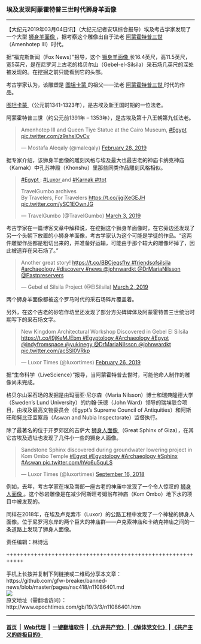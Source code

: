 ### 埃及发现阿蒙霍特普三世时代狮身羊面像
------------------------

<p>
 【大纪元2019年03月04日讯】（大纪元记者安琪综合报导）埃及考古学家发现了一个大型
 <a href="http://www.epochtimes.com/gb/tag/%E7%8B%AE%E8%BA%AB%E7%BE%8A%E9%9D%A2%E5%83%8F.html">
  狮身羊面像
 </a>
 ，据考察这个雕像出自于法老
 <a href="http://www.epochtimes.com/gb/tag/%E9%98%BF%E8%92%99%E9%9C%8D%E7%89%B9%E6%99%AE%E4%B8%89%E4%B8%96.html">
  阿蒙霍特普三世
 </a>
 （Amenhotep III）时代。
</p>
<p>
 据“福克斯新闻（Fox News）”报导，这个
 <a href="http://www.epochtimes.com/gb/tag/%E7%8B%AE%E8%BA%AB%E7%BE%8A%E9%9D%A2%E5%83%8F.html">
  狮身羊面像
 </a>
 长16.4英尺，高11.5英尺，宽5英尺，是在尼罗河上古老的格贝尔山（Gebel-el-Silsila）采石场几英尺的深处被发现的。在挖掘之前只能看到它的头部。
</p>
<p>
 考古学家认为，该雕塑是
 <a href="http://www.epochtimes.com/gb/tag/%E5%9B%BE%E5%9D%A6%E5%8D%A1%E8%92%99.html">
  图坦卡蒙
 </a>
 的祖父——法老
 <a href="http://www.epochtimes.com/gb/tag/%E9%98%BF%E8%92%99%E9%9C%8D%E7%89%B9%E6%99%AE%E4%B8%89%E4%B8%96.html">
  阿蒙霍特普三世
 </a>
 时代的作品。
</p>
<p>
 <a href="http://www.epochtimes.com/gb/tag/%E5%9B%BE%E5%9D%A6%E5%8D%A1%E8%92%99.html">
  图坦卡蒙
 </a>
 （公元前1341-1323年），是古埃及新王国时期的一位法老。
</p>
<p>
 阿蒙霍特普三世（约公元前1391年 – 1353年），是古埃及第十八王朝第九任法老。
</p>
<p>
</p>
<blockquote class="twitter-tweet" data-lang="en">
 <p dir="ltr" lang="en">
  Amenhotep III and Queen Tiye Statue at the Cairo Museum,
  <a href="https://twitter.com/hashtag/Egypt?src=hash&amp;ref_src=twsrc%5Etfw">
   #Egypt
  </a>
  <a href="https://t.co/z9shsIOvCv">
   pic.twitter.com/z9shsIOvCv
  </a>
 </p>
 <p>
  — Mostafa Aleqaly (@maleqaly)
  <a href="https://twitter.com/maleqaly/status/1101257029140840448?ref_src=twsrc%5Etfw">
   February 28, 2019
  </a>
 </p>
</blockquote>
<p>
 <p>
  据专家介绍，该狮身羊面像的雕刻风格与埃及最大也最古老的神庙卡纳克神庙（Karnak）中孔苏神殿（Khonshu）里那些同类作品雕刻风格相似。
 </p>
</p>
<p>
</p>
<blockquote class="twitter-tweet" data-lang="en">
 <p dir="ltr" lang="en">
  <a href="https://twitter.com/hashtag/Egypt?src=hash&amp;ref_src=twsrc%5Etfw">
   #Egypt
  </a>
  :
  <a href="https://twitter.com/hashtag/Luxor?src=hash&amp;ref_src=twsrc%5Etfw">
   #Luxor
  </a>
  and
  <a href="https://twitter.com/hashtag/Karnak?src=hash&amp;ref_src=twsrc%5Etfw">
   #Karnak
  </a>
  <a href="https://twitter.com/hashtag/ttot?src=hash&amp;ref_src=twsrc%5Etfw">
   #ttot
  </a>
 </p>
 <p>
  TravelGumbo archives
  <br/>
  By Travelers, For Travelers
  <a href="https://t.co/ijgiXeGEJH">
   https://t.co/ijgiXeGEJH
  </a>
  <a href="https://t.co/ySC1EOwnJG">
   pic.twitter.com/ySC1EOwnJG
  </a>
 </p>
 <p>
  — TravelGumbo (@TravelGumbo)
  <a href="https://twitter.com/TravelGumbo/status/1102314956324630528?ref_src=twsrc%5Etfw">
   March 3, 2019
  </a>
 </p>
</blockquote>
<p>
 <p>
  考古学家在一篇博客文章中解释说，在挖掘这个狮身羊面像时，在它旁边还发现了另一个头朝下放置的小狮身羊面像，考古学家认为这个可能是学徒的作品。“这两件雕塑作品都是粗切出来的，并准备好运输，可能由于那个较大的雕像坏掉了，因此被遗弃在采石场了。”
 </p>
</p>
<p>
</p>
<blockquote class="twitter-tweet" data-lang="en">
 <p dir="ltr" lang="en">
  Another great story!
  <a href="https://t.co/BBCjeqsfhy">
   https://t.co/BBCjeqsfhy
  </a>
  <a href="https://twitter.com/hashtag/friendsofsilsila?src=hash&amp;ref_src=twsrc%5Etfw">
   #friendsofsilsila
  </a>
  <a href="https://twitter.com/hashtag/archaeology?src=hash&amp;ref_src=twsrc%5Etfw">
   #archaeology
  </a>
  <a href="https://twitter.com/hashtag/discovery?src=hash&amp;ref_src=twsrc%5Etfw">
   #discovery
  </a>
  <a href="https://twitter.com/hashtag/news?src=hash&amp;ref_src=twsrc%5Etfw">
   #news
  </a>
  <a href="https://twitter.com/johnwardkt?ref_src=twsrc%5Etfw">
   @johnwardkt
  </a>
  <a href="https://twitter.com/DrMariaNilsson?ref_src=twsrc%5Etfw">
   @DrMariaNilsson
  </a>
  <a href="https://twitter.com/Pastpreservers?ref_src=twsrc%5Etfw">
   @Pastpreservers
  </a>
 </p>
 <p>
  — Gebel el Silsila Project (@ElSilsila)
  <a href="https://twitter.com/ElSilsila/status/1101862794251718666?ref_src=twsrc%5Etfw">
   March 2, 2019
  </a>
 </p>
</blockquote>
<p>
 <p>
  两个狮身羊面像都被这个罗马时代的采石场碎片覆盖着。
 </p>
 <p>
  另外，在这个古老的砂岩作坊里还发现了部分方尖碑碑体及阿蒙霍特普三世统治时期写下的采石场文字。
 </p>
</p>
<p>
</p>
<blockquote class="twitter-tweet" data-lang="en">
 <p dir="ltr" lang="en">
  New Kingdom Architectural Workshop Discovered in Gebel El Silsila
  <a href="https://t.co/I9jKeMJEbm">
   https://t.co/I9jKeMJEbm
  </a>
  <a href="https://twitter.com/hashtag/Egyptology?src=hash&amp;ref_src=twsrc%5Etfw">
   #Egyptology
  </a>
  <a href="https://twitter.com/hashtag/Archaeology?src=hash&amp;ref_src=twsrc%5Etfw">
   #Archaeology
  </a>
  <a href="https://twitter.com/hashtag/Egypt?src=hash&amp;ref_src=twsrc%5Etfw">
   #Egypt
  </a>
  <a href="https://twitter.com/indyfromspace?ref_src=twsrc%5Etfw">
   @indyfromspace
  </a>
  <a href="https://twitter.com/yukinegy?ref_src=twsrc%5Etfw">
   @yukinegy
  </a>
  <a href="https://twitter.com/DrMariaNilsson?ref_src=twsrc%5Etfw">
   @DrMariaNilsson
  </a>
  <a href="https://twitter.com/johnwardkt?ref_src=twsrc%5Etfw">
   @johnwardkt
  </a>
  <a href="https://t.co/acSSl0VRkp">
   pic.twitter.com/acSSl0VRkp
  </a>
 </p>
 <p>
  — Luxor Times (@luxortimes)
  <a href="https://twitter.com/luxortimes/status/1100351592694509569?ref_src=twsrc%5Etfw">
   February 26, 2019
  </a>
 </p>
</blockquote>
<p>
 <p>
  据“生命科学（LiveScience）”报导，当阿蒙霍特普去世时，可能他命人制作的雕像尚未完成。
 </p>
 <p>
  格贝尔山采石场的发掘是由玛丽亚·尼尔森（Maria Nilsson）博士和瑞典隆德大学（Sweden’s Lund University）的约翰·沃德（John Ward）领导的瑞埃联合项目，由埃及最高文物委员会（Egypt’s Supreme Council of Antiquities）和阿斯旺和努比亚监察局（Aswan and Nubia Inspectorate）监督执行。
 </p>
 <p>
  除了最著名的位于开罗郊区的吉萨大
  <a href="http://www.epochtimes.com/gb/tag/%E7%8B%AE%E8%BA%AB%E4%BA%BA%E9%9D%A2%E5%83%8F.html">
   狮身人面像
  </a>
  （Great Sphinx of Giza），在其它古埃及遗址也发现了几件小一些的狮身人面像。
 </p>
</p>
<p>
</p>
<blockquote class="twitter-tweet" data-lang="en">
 <p dir="ltr" lang="en">
  Sandstone Sphinx discovered during groundwater lowering project in Kom Ombo Temple
  <a href="https://twitter.com/hashtag/Egypt?src=hash&amp;ref_src=twsrc%5Etfw">
   #Egypt
  </a>
  <a href="https://twitter.com/hashtag/Egyptology?src=hash&amp;ref_src=twsrc%5Etfw">
   #Egyptology
  </a>
  <a href="https://twitter.com/hashtag/Archaeology?src=hash&amp;ref_src=twsrc%5Etfw">
   #Archaeology
  </a>
  <a href="https://twitter.com/hashtag/Sphinx?src=hash&amp;ref_src=twsrc%5Etfw">
   #Sphinx
  </a>
  <a href="https://twitter.com/hashtag/Aswan?src=hash&amp;ref_src=twsrc%5Etfw">
   #Aswan
  </a>
  <a href="https://t.co/hVo6u5quLS">
   pic.twitter.com/hVo6u5quLS
  </a>
 </p>
 <p>
  — Luxor Times (@luxortimes)
  <a href="https://twitter.com/luxortimes/status/1041304390777356288?ref_src=twsrc%5Etfw">
   September 16, 2018
  </a>
 </p>
</blockquote>
<p>
 <p>
  例如，去年，考古学家在埃及南部一座古老的神庙中发现了一个令人惊叹的
  <a href="http://www.epochtimes.com/gb/tag/%E7%8B%AE%E8%BA%AB%E4%BA%BA%E9%9D%A2%E5%83%8F.html">
   狮身人面像
  </a>
  。这个砂岩雕像是在减少阿斯旺考姆翁布神庙（Kom Ombo）地下水的项目中被发现的。
 </p>
 <p>
  同样在2018年，在埃及卢克索市（Luxor）的公路工程中发现了一个神秘的狮身人面像。位于尼罗河东岸的两个巨大的神庙群——卢克索神庙和卡纳克神庙之间的一条道路上发现了狮身人面像。
 </p>
 <p>
  责任编辑：林诗远
 </p>
</p>
+++++++++++++++++++++++++++++++++++++++++++++++++++++++++++<br/><br/>
手机上长按并复制下列链接或二维码分享本文章：<br/>
https://github.com/gfw-breaker/banned-news/blob/master/pages/nsc418/n11086401.md <br/>
<a href='https://github.com/gfw-breaker/banned-news/blob/master/pages/nsc418/n11086401.md'><img src='https://github.com/gfw-breaker/banned-news/blob/master/pages/nsc418/n11086401.md.png'/></a> <br/>
原文地址（需翻墙访问）：http://www.epochtimes.com/gb/19/3/3/n11086401.htm


------------------------
#### [首页](https://github.com/gfw-breaker/banned-news/blob/master/README.md) &nbsp;|&nbsp; [Web代理](https://github.com/labour-camp/helloworld) &nbsp;|&nbsp; [一键翻墙软件](https://github.com/gfw-breaker/nogfw/blob/master/README.md) &nbsp;| [《九评共产党》](https://github.com/gfw-breaker/9ping.md/blob/master/README.md#九评之一评共产党是什么) | [《解体党文化》](https://github.com/gfw-breaker/jtdwh.md/blob/master/README.md) | [《共产主义的终极目的》](https://github.com/gfw-breaker/gczydzjmd.md/blob/master/README.md)

